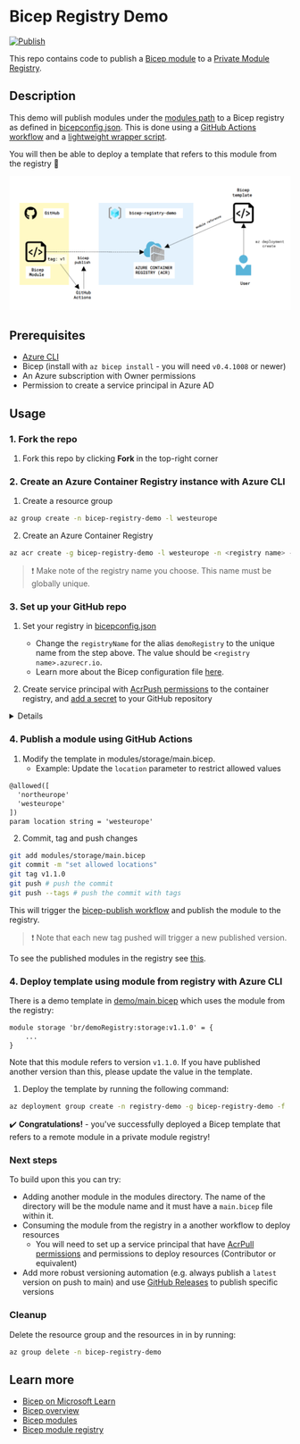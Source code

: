 # Bicep Registry Demo

[![Publish](https://github.com/matsest/bicep-registry-demo/actions/workflows/bicep-publish.yml/badge.svg)](https://github.com/matsest/bicep-registry-demo/actions/workflows/bicep-publish.yml)

This repo contains code to publish a [Bicep module](https://docs.microsoft.com/en-us/azure/azure-resource-manager/bicep/modules) to a [Private Module Registry](https://docs.microsoft.com/en-us/azure/azure-resource-manager/bicep/private-module-registry).

## Description

This demo will publish modules under the [modules path](./modules) to a Bicep registry as defined in [bicepconfig.json](./bicepconfig.json). This is done using a [GitHub Actions workflow](./.github/workflows/bicep-publish.yml) and a [lightweight wrapper script](./.github/publish-modules.sh).

You will then be able to deploy a template that refers to this module from the registry :muscle:

![diagram](static/diagram.png)

## Prerequisites

- [Azure CLI](https://docs.microsoft.com/en-us/cli/azure/install-azure-cli)
- Bicep (install with `az bicep install` - you will need `v0.4.1008` or newer)
- An Azure subscription with Owner permissions
- Permission to create a service principal in Azure AD

## Usage

### 1. Fork the repo

1. Fork this repo by clicking **Fork** in the top-right corner

### 2. Create an Azure Container Registry instance with Azure CLI

1. Create a resource group

```bash
az group create -n bicep-registry-demo -l westeurope
```

2. Create an Azure Container Registry

```bash
az acr create -g bicep-registry-demo -l westeurope -n <registry name> --sku basic
```

> :exclamation: Make note of the registry name you choose. This name must be globally unique.

### 3. Set up your GitHub repo

1. Set your registry in [bicepconfig.json](./bicepconfig.json)
   -  Change the `registryName` for the alias `demoRegistry` to the unique name from the step above. The value should be `<registry name>.azurecr.io`.
   - Learn more about the Bicep configuration file [here](https://docs.microsoft.com/en-us/azure/azure-resource-manager/bicep/bicep-config).

2. Create service principal with [AcrPush permissions](https://docs.microsoft.com/en-us/azure/container-registry/container-registry-roles?tabs=azure-cli) to the container registry, and [add a secret](https://docs.github.com/en/actions/security-guides/encrypted-secrets#creating-encrypted-secrets-for-a-repository) to your GitHub repository

<details>

```bash
# Get the id of your ACR
SCOPE=$(az acr show -n <registry name> -g <resource group> --query id -o tsv)
#! Replace the values for registry name and resource group

az ad sp create-for-rbac --name "bicep-registry-demo-ci" --role AcrPush \
                         --scopes $SCOPE --sdk-auth

# The command should output a JSON object similar to this:
{
  "clientId": "<GUID>",
  "clientSecret": "<GUID>",
  "subscriptionId": "<GUID>",
  "tenantId": "<GUID>",
  (...)
}

# Copy this and add as a repository secret named AZURE_CREDENTIALS
```

</details>

### 4. Publish a module using GitHub Actions

1. Modify the template in modules/storage/main.bicep.
   - Example: Update the `location` parameter to restrict allowed values

```bicep
@allowed([
  'northeurope'
  'westeurope'
])
param location string = 'westeurope'
```

2. Commit, tag and push changes

```bash
git add modules/storage/main.bicep
git commit -m "set allowed locations"
git tag v1.1.0
git push # push the commit
git push --tags # push the commit with tags
```

This will trigger the [bicep-publish workflow](./.github/workflows/bicep-publish.yml) and publish the module to the registry.

> :exclamation: Note that each new tag pushed will trigger a new published version.

To see the published modules in the registry see [this](https://docs.microsoft.com/en-us/azure/azure-resource-manager/bicep/private-module-registry#view-files-in-registry).

### 4. Deploy template using module from registry with Azure CLI

There is a demo template in [demo/main.bicep](./demo/main.bicep) which uses the module from the registry:

```bicep
module storage 'br/demoRegistry:storage:v1.1.0' = {
    ...
}
```

Note that this module refers to version `v1.1.0`. If you have published another version than this, please update the value in the template.

1. Deploy the template by running the following command:

```bash
az deployment group create -n registry-demo -g bicep-registry-demo -f ./demo/main.bicep
```

:heavy_check_mark: **Congratulations!** - you've successfully deployed a Bicep template that refers to a remote module in a private module registry!

### Next steps

To build upon this you can try:
- Adding another module in the modules directory. The name of the directory will be the module name and it must have a `main.bicep` file within it.
- Consuming the module from the registry in a another workflow to deploy resources
  - You will need to set up a service principal that have [AcrPull permissions](https://docs.microsoft.com/en-us/azure/container-registry/container-registry-roles?tabs=azure-cli) and permissions to deploy resources (Contributor or equivalent)
- Add more robust versioning automation (e.g. always publish a `latest` version on push to main) and use [GitHub Releases](https://docs.github.com/en/actions/learn-github-actions/events-that-trigger-workflows#release) to publish specific versions

### Cleanup

Delete the resource group and the resources in in by running:

```bash
az group delete -n bicep-registry-demo
```

## Learn more

- [Bicep on Microsoft Learn](https://docs.microsoft.com/en-us/azure/azure-resource-manager/bicep/learn-bicep)
- [Bicep overview](https://docs.microsoft.com/en-us/azure/azure-resource-manager/bicep/overview)
- [Bicep modules](https://docs.microsoft.com/en-us/azure/azure-resource-manager/bicep/modules)
- [Bicep module registry](https://docs.microsoft.com/en-us/azure/azure-resource-manager/bicep/private-module-registry)